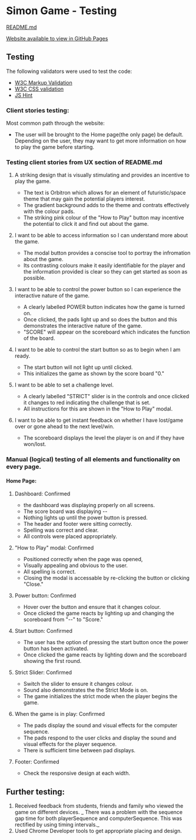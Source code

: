 # Simon Game - Testing

[README.md](https://github.com/murphya14/Simon-game/blob/master/README.md)

[Website available to view in GitHub Pages](https://github.com/murphya14/Simon-game)


## Testing

The following validators were used to test the code:

* [W3C Markup Validation]( https://validator.w3.org/)
* [W3C CSS validation](https://jigsaw.w3.org/css-validator/)
* [JS Hint](https://jshint.com/)

### Client stories testing:

Most common path through the website:
- The user will be brought to the Home page(the only page) be default.
  Depending on the user, they may want to get more information on how to play the game before starting.

### Testing client stories from UX section of README.md

1. A striking design that is visually stimulating and provides an incentive to play the game.
     * The text is Orbitron which allows for an element of futuristic/space theme that may gain the potential players interest.
     * The gradient background adds to the theme and contrats effectively with the colour pads.
     * The striking pink colour of the "How to Play" button may incentive the potential to click it and find out about the game.

2. I want to be able to access information so I can understand more about the game.
    * The modal button provides a conscise tool to portray the infromation about the game.
    * Its contrasting colours make it easily identifiable for the player and the information provided is clear so they can get started as soon as possible.

3. I want to be able to control the power button so I can experience the interactive nature of the game.
    * A clearly labelled POWER button indicates how the game is turned on.
    * Once clicked, the pads light up and so does the button and this demonstrates the interactive nature of the game.
    * "SCORE" will appear on the scoreboard which indicates the function of the board.

4. I want to be able to control the start button so as to begin when I am ready.
     *  The start button will not light up until clicked.
     *  This initializes the game as shown by the score board "0."

5. I want to be able to set a challenge level.
     *  A clearly labelled "STRICT" slider is in the controls and once clicked it changes to red indicating the challenge that is set.
     *  All instructions for this are shown in the "How to Play" modal.

6. I want to be able to get instant feedback on whether I have lost/game over or gone ahead to the next level/win.
     * The scoreboard displays the level the player is on and if they have won/lost.

### Manual (logical) testing of all elements and functionality on every page.

#### Home Page:

1. Dashboard:
Confirmed
    * the dashboard was displaying properly on all screens.
    * The score board was displaying --
    * Nothing lights up until the power button is pressed.
    * The header and footer were sitting correctly.
    * Spelling was correct and clear.
    * All controls were placed appropriately.

2. "How to Play" modal:
Confirmed
     * Positioned correctly when the page was opened,
     * Visually appealing and obvious to the user.
     * All spelling is correct.
     * Closing the modal is accessable by re-clicking the button or clicking "Close."

3. Power button:
Confirmed
    * Hover over the button and ensure that it changes colour.
    * Once clicked the game reacts by lighting up and changing the scoreboard from "--" to "Score."

4. Start button:
Confirmed
    * The user has the option of pressing the start button once the power button has been activated.
    * Once clicked the game reacts by lighting down and the scoreboard showing the first round.

5. Strict Slider:
Confirmed
    * Switch the slider to ensure it changes colour.
    * Sound also demonstrates the the Strict Mode is on.
    * The game initializes the strict mode when the player begins the game.

6. When the game is in play:
Confirmed
    * The pads display the sound and visual effects for the computer sequence.
    * The pads respond to the user clicks and display the sound and visual effects for the player sequence.
    * There is sufficient time between pad displays.

4. Footer:
Confirmed
    * Check the responsive design at each width.




## Further testing:

1. Received feedback from students, friends and family who viewed the game on different devices. _ There was a problem with the sequence gap time for both playerSequence and computerSequence. This was rectified by using timing intervals._
2. Used Chrome Developer tools to get appropriate placing and design.




















